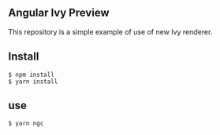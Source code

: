## Angular Ivy Preview

This repository is a simple example of use of new Ivy renderer.


## Install

```
$ npm install 
$ yarn install
```

## use

```
$ yarn ngc
```